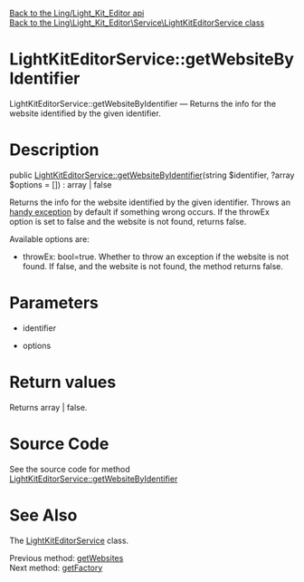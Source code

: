 [Back to the Ling/Light_Kit_Editor api](https://github.com/lingtalfi/Light_Kit_Editor/blob/master/doc/api/Ling/Light_Kit_Editor.md)<br>
[Back to the Ling\Light_Kit_Editor\Service\LightKitEditorService class](https://github.com/lingtalfi/Light_Kit_Editor/blob/master/doc/api/Ling/Light_Kit_Editor/Service/LightKitEditorService.md)


LightKitEditorService::getWebsiteByIdentifier
================



LightKitEditorService::getWebsiteByIdentifier — Returns the info for the website identified by the given identifier.




Description
================


public [LightKitEditorService::getWebsiteByIdentifier](https://github.com/lingtalfi/Light_Kit_Editor/blob/master/doc/api/Ling/Light_Kit_Editor/Service/LightKitEditorService/getWebsiteByIdentifier.md)(string $identifier, ?array $options = []) : array | false




Returns the info for the website identified by the given identifier.
Throws an [handy exception](https://github.com/lingtalfi/TheBar/blob/master/discussions/handy-exception.md) by default if something wrong occurs.
If the throwEx option is set to false and the website is not found, returns false.


Available options are:
- throwEx: bool=true. Whether to throw an exception if the website is not found.
     If false, and the website is not found, the method returns false.




Parameters
================


- identifier

    

- options

    


Return values
================

Returns array | false.








Source Code
===========
See the source code for method [LightKitEditorService::getWebsiteByIdentifier](https://github.com/lingtalfi/Light_Kit_Editor/blob/master/Service/LightKitEditorService.php#L383-L400)


See Also
================

The [LightKitEditorService](https://github.com/lingtalfi/Light_Kit_Editor/blob/master/doc/api/Ling/Light_Kit_Editor/Service/LightKitEditorService.md) class.

Previous method: [getWebsites](https://github.com/lingtalfi/Light_Kit_Editor/blob/master/doc/api/Ling/Light_Kit_Editor/Service/LightKitEditorService/getWebsites.md)<br>Next method: [getFactory](https://github.com/lingtalfi/Light_Kit_Editor/blob/master/doc/api/Ling/Light_Kit_Editor/Service/LightKitEditorService/getFactory.md)<br>

